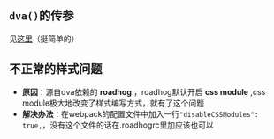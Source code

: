## `dva()`的传参
见[这里](https://dvajs.com/api/#dva-api)（挺简单的）


## 不正常的样式问题
- **原因**：源自dva依赖的 **roadhog** ，roadhog默认开启 **css module** ,css module极大地改变了样式编写方式，就有了这个问题
- **解决办法**：在webpack的配置文件中加入一行`"disableCSSModules": true,`，没有这个文件的话在.roadhogrc里加应该也可以  
